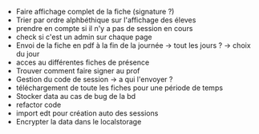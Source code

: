- Faire affichage complet de la fiche (signature ?)
- Trier par ordre alphbéthique sur l'affichage des éleves
- prendre en compte si il n'y a pas de session en cours
- check si c'est un admin sur chaque page
- Envoi de la fiche en pdf à la fin de la journée -> tout les jours ? -> choix du jour
- acces au différentes fiches de présence
- Trouver comment faire signer au prof
- Gestion du code de session -> a qui l'envoyer ?
- téléchargement de toute les fiches pour une période de temps
- Stocker data au cas de bug de la bd
- refactor code 
- import edt pour création auto des sessions
- Encrypter la data dans le localstorage